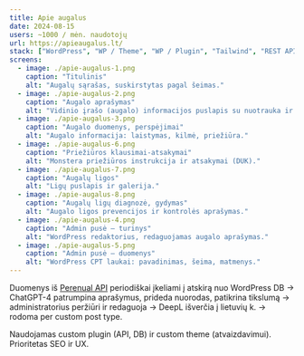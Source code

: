 ```yaml
---
title: Apie augalus
date: 2024-08-15
users: ~1000 / mėn. naudotojų
url: https://apieaugalus.lt/
stack: ["WordPress", "WP / Theme", "WP / Plugin", "Tailwind", "REST API", "ChatGPT", "DeepL"]
screens:
  - image: ./apie-augalus-1.png
    caption: "Titulinis"
    alt: "Augalų sąrašas, suskirstytas pagal šeimas."
  - image: ./apie-augalus-2.png
    caption: "Augalo aprašymas"
    alt: "Vidinio įrašo (augalo) informacijos puslapis su nuotrauka ir faktais."
  - image: ./apie-augalus-3.png
    caption: "Augalo duomenys, perspėjimai"
    alt: "Augalo informacija: laistymas, kilmė, priežiūra."
  - image: ./apie-augalus-6.png
    caption: "Priežiūros klausimai-atsakymai"
    alt: "Monstera priežiūros instrukcija ir atsakymai (DUK)."
  - image: ./apie-augalus-7.png
    caption: "Augalų ligos"
    alt: "Ligų puslapis ir galerija."
  - image: ./apie-augalus-8.png
    caption: "Augalų ligų diagnozė, gydymas"
    alt: "Augalo ligos prevencijos ir kontrolės aprašymas."
  - image: ./apie-augalus-4.png
    caption: "Admin pusė – turinys"
    alt: "WordPress redaktorius, redaguojamas augalo aprašymas."
  - image: ./apie-augalus-5.png
    caption: "Admin pusė – duomenys"
    alt: "WordPress CPT laukai: pavadinimas, šeima, matmenys."
---
```


Duomenys iš [Perenual API](https://perenual.com/docs/api) periodiškai įkeliami į atskirą nuo WordPress DB → ChatGPT-4 patrumpina aprašymus, prideda nuorodas, patikrina tikslumą → administratorius peržiūri ir redaguoja → DeepL išverčia į lietuvių k. → rodoma per custom post type.

Naudojamas custom plugin (API, DB) ir custom theme (atvaizdavimui). Prioritetas SEO ir UX.